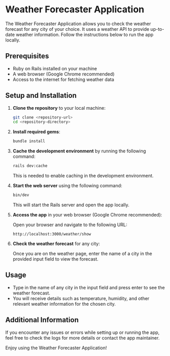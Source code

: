 # Weather Forecaster Application

The Weather Forecaster Application allows you to check the weather forecast for any city of your choice. It uses a weather API to provide up-to-date weather information. Follow the instructions below to run the app locally.

## Prerequisites

- Ruby on Rails installed on your machine
- A web browser (Google Chrome recommended)
- Access to the internet for fetching weather data

## Setup and Installation

1. **Clone the repository** to your local machine:

   ```bash
   git clone <repository-url>
   cd <repository-directory>
   ```

2. **Install required gems**:

   ```bash
   bundle install
   ```

3. **Cache the development environment** by running the following command:

   ```bash
   rails dev:cache
   ```

   This is needed to enable caching in the development environment.

4. **Start the web server** using the following command:

   ```bash
   bin/dev
   ```

   This will start the Rails server and open the app locally.

5. **Access the app** in your web browser (Google Chrome recommended):

   Open your browser and navigate to the following URL:

   ```
   http://localhost:3000/weather/show
   ```

6. **Check the weather forecast** for any city:

   Once you are on the weather page, enter the name of a city in the provided input field to view the forecast.

## Usage

- Type in the name of any city in the input field and press enter to see the weather forecast.
- You will receive details such as temperature, humidity, and other relevant weather information for the chosen city.

## Additional Information

If you encounter any issues or errors while setting up or running the app, feel free to check the logs for more details or contact the app maintainer.

Enjoy using the Weather Forecaster Application!
